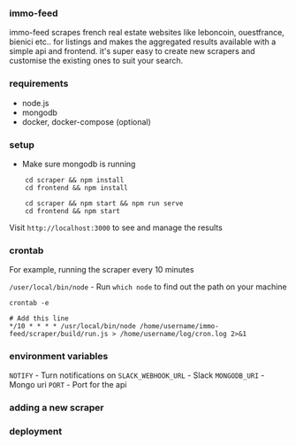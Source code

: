 ### immo-feed

immo-feed scrapes french real estate websites like leboncoin, ouestfrance, bienici etc.. for listings and makes the aggregated results available with a simple api and frontend. it's super easy to create new scrapers and customise the existing ones to suit your search.

### requirements

- node.js
- mongodb
- docker, docker-compose (optional)

### setup

- Make sure mongodb is running

```
    cd scraper && npm install
    cd frontend && npm install

    cd scraper && npm start && npm run serve
    cd frontend && npm start
```

Visit `http://localhost:3000` to see and manage the results

### crontab

For example, running the scraper every 10 minutes

`/user/local/bin/node` - Run `which node` to find out the path on your machine


```
crontab -e

# Add this line
*/10 * * * * /usr/local/bin/node /home/username/immo-feed/scraper/build/run.js > /home/username/log/cron.log 2>&1

```

### environment variables
`NOTIFY` - Turn notifications on
`SLACK_WEBHOOK_URL` - Slack
`MONGODB_URI` - Mongo uri
`PORT` - Port for the api

### adding a new scraper

### deployment
